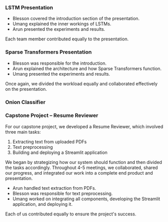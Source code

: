 ### LSTM Presentation   
- Blesson covered the introduction section of the presentation.  
- Umang explained the inner workings of LSTMs.  
- Arun presented the experiments and results.  

Each team member contributed equally to the presentation.  


###  Sparse Transformers Presentation   
- Blesson was responsible for the introduction.  
- Arun explained the architecture and how Sparse Transformers function.  
- Umang presented the experiments and results.  

Once again, we divided the workload equally and collaborated effectively on the presentation.  


###  Onion Classifier   



###  Capstone Project – Resume Reviewer   

For our capstone project, we developed a  Resume Reviewer, which involved three main tasks:  

1.  Extracting text from uploaded PDFs   
2.  Text preprocessing   
3.  Building and deploying a Streamlit application   

We began by strategizing how our system should function and then divided the tasks accordingly. Throughout 4-5 meetings, we collaborated, shared our progress, and integrated our work into a complete end product and presentation.  

-  Arun  handled text extraction from PDFs.  
-  Blesson  was responsible for text preprocessing.  
-  Umang  worked on integrating all components, developing the Streamlit application, and deploying it.  

Each of us contributed equally to ensure the project's success.  

